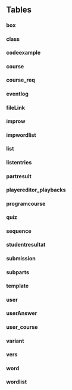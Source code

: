 ## Tables

#### box

#### class

#### codeexample

#### course

#### course_req

#### eventlog

#### fileLink

#### improw

#### impwordlist

#### list

#### listentries

#### partresult

#### playereditor_playbacks

#### programcourse

#### quiz

#### sequence

#### studentresultat

#### submission

#### subparts

#### template

#### user

#### userAnswer

#### user_course

#### variant

#### vers

#### word

#### wordlist
